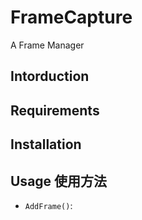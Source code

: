 # FrameCapture
A Frame Manager

## Intorduction

## Requirements

## Installation

## Usage 使用方法
  * ```AddFrame()```: 

